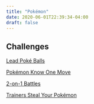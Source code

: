 ```yaml
---
title: "Pokémon"
date: 2020-06-01T22:39:34-04:00
draft: false
---
```


## Challenges

[Lead Poké Balls](lead-ball)

[Pokémon Know One Move](one-move)

[2-on-1 Battles](2-on-1)

[Trainers Steal Your Pokémon](trainers-steal-your-pokemon)
